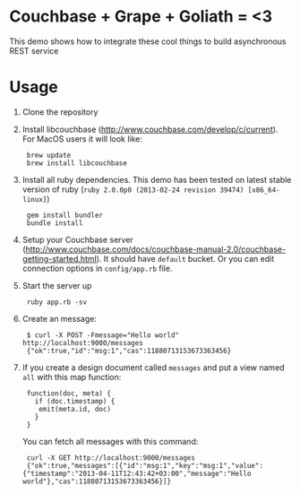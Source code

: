 # Couchbase + Grape + Goliath = <3

This demo shows how to integrate these cool things to build
asynchronous REST service

# Usage

1. Clone the repository

2. Install libcouchbase (http://www.couchbase.com/develop/c/current).
   For MacOS users it will look like:

        brew update
        brew install libcouchbase

3. Install all ruby dependencies. This demo has been tested on latest
   stable version of ruby (`ruby 2.0.0p0 (2013-02-24 revision 39474)
   [x86_64-linux]`)

        gem install bundler
        bundle install

4. Setup your Couchbase server
   (http://www.couchbase.com/docs/couchbase-manual-2.0/couchbase-getting-started.html).
   It should have `default` bucket. Or you can edit connection options
   in `config/app.rb` file.

5. Start the server up

        ruby app.rb -sv

6. Create an message:

        $ curl -X POST -Fmessage="Hello world" http://localhost:9000/messages
        {"ok":true,"id":"msg:1","cas":11880713153673363456}

7. If you create a design document called `messages` and put a view
   named `all` with this map function:

        function(doc, meta) {
          if (doc.timestamp) {
           emit(meta.id, doc)
          }
        }

   You can fetch all messages with this command:

        curl -X GET http://localhost:9000/messages
        {"ok":true,"messages":[{"id":"msg:1","key":"msg:1","value":{"timestamp":"2013-04-11T12:43:42+03:00","message":"Hello world"},"cas":11880713153673363456}]}

